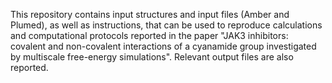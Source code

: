 This repository contains input structures and input files (Amber and Plumed), as well as instructions, that can be used to reproduce calculations and computational protocols reported in the paper "JAK3 inhibitors: covalent and non-covalent interactions of a cyanamide group investigated by multiscale free-energy simulations".
Relevant output files are also reported.
